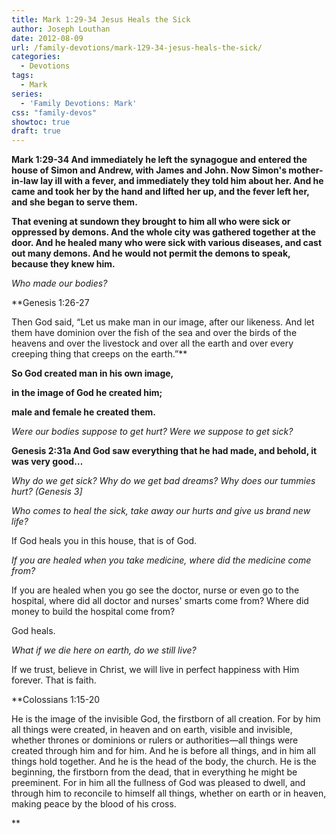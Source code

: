 ```yaml
---
title: Mark 1:29-34 Jesus Heals the Sick
author: Joseph Louthan
date: 2012-08-09
url: /family-devotions/mark-129-34-jesus-heals-the-sick/
categories:
  - Devotions
tags:
  - Mark
series:
  - 'Family Devotions: Mark'
css: "family-devos"
showtoc: true
draft: true
---
```

**Mark 1:29-34 And immediately he left the synagogue and entered the house of Simon and Andrew, with James and John. Now Simon's mother-in-law lay ill with a fever, and immediately they told him about her. And he came and took her by the hand and lifted her up, and the fever left her, and she began to serve them.**

**That evening at sundown they brought to him all who were sick or oppressed by demons. And the whole city was gathered together at the door. And he healed many who were sick with various diseases, and cast out many demons. And he would not permit the demons to speak, because they knew him.**

_Who made our bodies?_
  
**Genesis 1:26-27
  
Then God said, “Let us make man in our image, after our likeness. And let them have dominion over the fish of the sea and over the birds of the heavens and over the livestock and over all the earth and over every creeping thing that creeps on the earth.”**

**So God created man in his own image,**
  
 **in the image of God he created him;**
  
 **male and female he created them.**

_Were our bodies suppose to get hurt? Were we suppose to get sick?_
  
**Genesis 2:31a And God saw everything that he had made, and behold, it was very good…**

_Why do we get sick? Why do we get bad dreams? Why does our tummies hurt? (Genesis 3]_

_Who comes to heal the sick, take away our hurts and give us brand new life?_
  
If God heals you in this house, that is of God.

_If you are healed when you take medicine, where did the medicine come from?_

If you are healed when you go see the doctor, nurse or even go to the hospital, where did all doctor and nurses' smarts come from? Where did money to build the hospital come from?

God heals.

_What if we die here on earth, do we still live?_
  
If we trust, believe in Christ, we will live in perfect happiness with Him forever. That is faith.

**Colossians 1:15-20
  
He is the image of the invisible God, the firstborn of all creation. For by him all things were created, in heaven and on earth, visible and invisible, whether thrones or dominions or rulers or authorities—all things were created through him and for him. And he is before all things, and in him all things hold together. And he is the head of the body, the church. He is the beginning, the firstborn from the dead, that in everything he might be preeminent. For in him all the fullness of God was pleased to dwell, and through him to reconcile to himself all things, whether on earth or in heaven, making peace by the blood of his cross.
  
** 

&nbsp;



 [1]: https://i1.wp.com/theologic.us/wp-content/uploads/2012/08/healing_sm.jpg